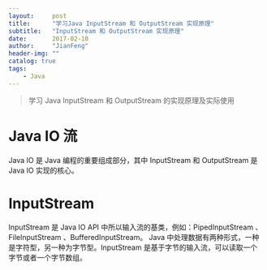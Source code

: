 ```yaml
---
layout:     post
title:      "学习Java InputStream 和 OutputStream 实现原理"
subtitle:   "InputStream 和 OutputStream 实现原理"
date:       2017-02-10
author:     "JianFeng"
header-img: ""
catalog: true
tags:
    - Java
---
```


> 学习 Java InputStream 和 OutputStream 的实现原理及实际使用


# Java IO 流
Java IO 是 Java 编程的重要组成部分，其中 InputStream 和 OutputStream 是 Java IO 实现的核心。


# InputStream

InputStream 是 Java IO API 中所以输入流的基类，例如：PipedInputStream 、FileInputStream 、BufferedInputStream。 Java 中处理数据有两种形式，一种是字符型，另一种为字节型。InputStream 是基于字节的输入流，可以读取一个字节或者一个字节数组。




